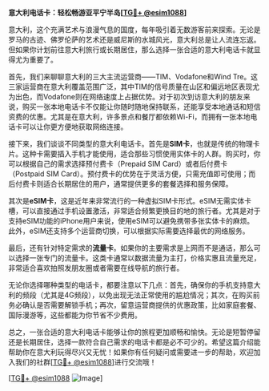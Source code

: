 **意大利电话卡：轻松畅游亚平宁半岛[[TG💪+ @esim1088](https://t.me/s/esim1088)]**

意大利，这个充满艺术与浪漫气息的国度，每年吸引着无数游客前来探索。无论是罗马的古迹、佛罗伦萨的艺术还是威尼斯的水城风光，意大利总是让人流连忘返。但如果你计划前往意大利旅行或长期居住，那么选择一张合适的意大利电话卡就显得尤为重要了。

首先，我们来聊聊意大利的三大主流运营商——TIM、Vodafone和Wind Tre。这三家运营商在意大利覆盖范围广泛，其中TIM的信号质量在山区和偏远地区表现尤为出色，而Vodafone则在网络速度上占据优势。对于初次到访意大利的朋友来说，购买一张本地电话卡不仅能让你随时随地保持联系，还能享受本地通话和短信资费的优惠。尤其是在意大利，许多景点和餐厅都依赖Wi-Fi，而拥有一张本地电话卡可以让你更方便地获取网络连接。

接下来，我们谈谈不同类型的意大利电话卡。首先是**SIM卡**，也就是传统的物理卡片。这种卡需要插入手机才能使用，适合那些习惯使用实体卡的人群。购买时，你可以根据自己的需求选择预付费卡（Prepaid SIM Card）或者后付费卡（Postpaid SIM Card）。预付费卡的优势在于灵活方便，只需充值即可使用；而后付费卡则适合长期居住的用户，通常提供更多的套餐选择和服务保障。

其次是**eSIM卡**，这是近年来非常流行的一种虚拟SIM卡形式。eSIM无需实体卡槽，可以直接通过手机设置激活，非常适合频繁更换目的地的旅行者。尤其是对于支持eSIM功能的iPhone用户来说，使用eSIM可以避免携带多张实体卡的麻烦。此外，eSIM还支持多个运营商切换，可以根据实际需要选择最优的网络服务。

最后，还有针对特定需求的**流量卡**。如果你的主要需求是上网而不是通话，那么可以选择一张专门的流量卡。这类卡通常以数据流量为主打，价格实惠且流量充足，非常适合喜欢拍照发朋友圈或者需要在线导航的旅行者。

无论你选择哪种类型的电话卡，都要注意以下几点：首先，确保你的手机支持意大利的频段（尤其是4G频段），以免出现无法正常使用的尴尬情况；其次，在购买前务必确认是否需要解锁手机；再次，留意运营商提供的优惠政策，比如家庭套餐、国际漫游等，这些都能为你节省不少费用。

总之，一张合适的意大利电话卡能够让你的旅程更加顺畅和愉快。无论是短暂停留还是长期居住，选择一款符合自己需求的电话卡都是必不可少的。希望这篇介绍能帮助你在意大利玩得尽兴又无忧！如果你有任何疑问或需要进一步的帮助，欢迎加入我们的社群[[TG💪+ @esim1088](https://t.me/s/esim1088)]进行交流哦！

[[TG💪+ @esim1088](https://t.me/s/esim1088) ![Image](https://i.postimg.cc/4NQfJmqS/Snipaste-2025-05-13-00-14-12.png)]